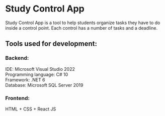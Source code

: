 # Study Control App

Study Control App is a tool to help students organize tasks they have to do inside a control point. Each control has a number of tasks and a deadline.

## Tools used for development:
### Backend:
IDE: Microsoft Visual Studio 2022\
Programming language: C# 10\
Framework: .NET 6\
Database: Microsoft SQL Server 2019
### Frontend:
HTML + CSS + React JS